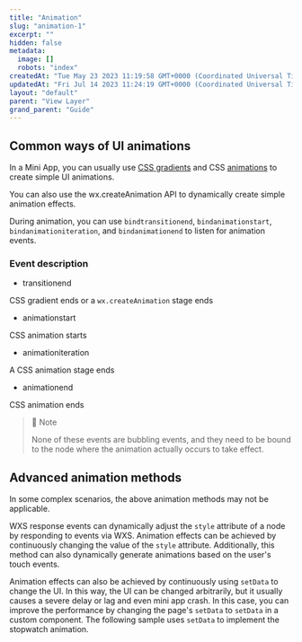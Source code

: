 ```yaml
---
title: "Animation"
slug: "animation-1"
excerpt: ""
hidden: false
metadata: 
  image: []
  robots: "index"
createdAt: "Tue May 23 2023 11:19:58 GMT+0000 (Coordinated Universal Time)"
updatedAt: "Fri Jul 14 2023 11:24:19 GMT+0000 (Coordinated Universal Time)"
layout: "default"
parent: "View Layer"
grand_parent: "Guide"
---
```

## Common ways of UI animations

In a Mini App, you can usually use [CSS gradients](https://developer.mozilla.org/en-US/docs/Web/CSS/CSS_Transitions/Using_CSS_transitions) and CSS [animations](https://developer.mozilla.org/en-US/docs/Web/CSS/CSS_Animations/Using_CSS_animations) to create simple UI animations.

You can also use the wx.createAnimation API to dynamically create simple animation effects.

During animation, you can use `bindtransitionend`, `bindanimationstart`, `bindanimationiteration`, and `bindanimationend` to listen for animation events.

### Event description

- transitionend

CSS gradient ends or a `wx.createAnimation` stage ends

- animationstart

CSS animation starts

- animationiteration

A CSS animation stage ends

- animationend

CSS animation ends

> 📘 Note
> 
> None of these events are bubbling events, and they need to be bound to the node where the animation actually occurs to take effect.

## Advanced animation methods

In some complex scenarios, the above animation methods may not be applicable.

WXS response events can dynamically adjust the `style` attribute of a node by responding to events via WXS. Animation effects can be achieved by continuously changing the value of the `style` attribute. Additionally, this method can also dynamically generate animations based on the user's touch events.

Animation effects can also be achieved by continuously using `setData` to change the UI. In this way, the UI can be changed arbitrarily, but it usually causes a severe delay or lag and even mini app crash. In this case, you can improve the performance by changing the page's `setData` to `setData` in a custom component. The following sample uses `setData` to implement the stopwatch animation.
